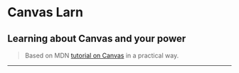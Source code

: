 # Canvas Larn
## Learning about Canvas and your power

> Based on MDN [tutorial on Canvas](https://developer.mozilla.org/en-US/docs/Web/API/Canvas_API/Tutorial) in a practical way.






---
